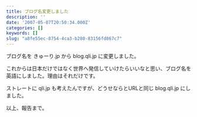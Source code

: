 ```yaml
---
title: ブログ名変更しました
description: ''
date: '2007-05-07T20:50:34.000Z'
categories: []
keywords: []
slug: "a8fe55ec-8754-4ca3-b280-83156fd867c7"
---
```

ブログ名を きゅーり.jp から blog.qli.jp に変更しました。

これからは日本だけではなく世界へ発信していけたらいいなと思い、ブログ名を英語にしました。理由はそれだけです。

ストレートに qli.jp も考えたんですが、どうせならとURLと同じ blog.qli.jp にしました。

以上、報告まで。